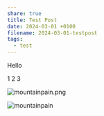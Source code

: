 ```yaml
---
share: true
title: Test Post
date: 2024-03-01 +0100
filename: 2024-03-01-testpost
tags:
  - test
---
```


Hello


1
2
3

![mountainpain.png](mountainpain.png)


![mountainpain](images/obsidian/2021/Bild1.png)